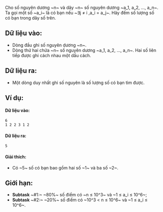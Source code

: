 Cho số nguyên dương ~n~ và dãy ~n~ số nguyên dương ~a_1, a_2, …, a_n~. Ta gọi một số ~a_i~ là có bạn nếu ~∃j ≠ i ,a_i = a_j~. Hãy đếm số lượng số có bạn trong dãy số trên.

## Dữ liệu vào:
- Dòng đầu ghi số nguyên dương ~n~.
- Dòng thứ hai chứa ~n~ số nguyên dương ~a_1, a_2, …, a_n~. Hai số liên tiếp được ghi cách nhau một dấu cách.

## Dữ liệu ra:
- Một dòng duy nhất ghi số nguyên là số lượng số có bạn tìm được.

## Ví dụ:
#### Dữ liệu vào:
```
6
1 2 2 3 1 2
```

#### Dữ liệu ra:
```
5
```

#### Giải thích:
- Có ~5~ số có bạn bao gồm hai số ~1~ và ba số ~2~.

## Giới hạn:
- **Subtask** ~\#1:~ ~80\%~ số điểm có ~n ≤ 10^3~ và ~1 ≤ a_i ≤ 10^6~;
- **Subtask** ~\#2:~ ~20\%~ số điểm có ~10^3 < n ≤ 10^6~ và ~1 ≤ a_i ≤ 10^6~.